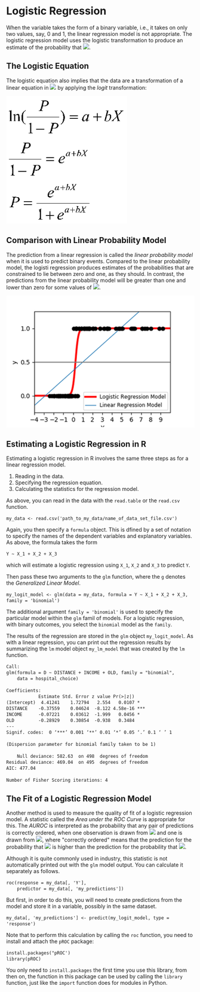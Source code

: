 
# Logistic Regression

When the variable takes the form of a binary variable, i.e., it takes on only two values, say, 0 and 1, the linear regression model is not appropriate. 
The logistic regression model uses the logistic transformation to produce an estimate of the probability that 
<img src="https://latex.codecogs.com/png.latex?%5Cbg_white%20Y_i=1"/>.

## The Logistic Equation

The logistic equation also implies that the data are a transformation of a linear equation in
<img src="https://latex.codecogs.com/png.latex?%5Cbg_white%20X_i"/>
by applying the *logit* transformation:

<img src="Images/Logistic_Regression_Equation.gif"/>

## Comparison with Linear Probability Model


The prediction from a linear regression is called the *linear probability model* when it is used to predict binary events. 
Compared to the linear probability model, the logisti regression produces estimates of the probabilities that are constrained to lie between zero and one, as they should. 
In contrast, the predictions from the linear probability model will be greater than one and lower than zero for some values of 
<img src="https://latex.codecogs.com/png.latex?%5Cbg_white%20X_i"/>.

<img src="Images/Logistic_vs_OLS_Regression.png"/>



## Estimating a Logistic Regression in R

Estimating a logistic regression in R involves the same three steps as
for a linear regression model.
1. Reading in the data.
1. Specifying the regression equation.
1. Calculating the statistics for the regression model.

As above, you can read in the data with the ```read.table``` or the ```read.csv``` function. 

```
my_data <- read.csv('path_to_my_data/name_of_data_set_file.csv')
```

Again, you then specify a ```formula``` object. 
This is dfined by a set of notation to specify the names of the dependent variables and explanatory variables. 
As above, the formula takes the form 
```
Y ~ X_1 + X_2 + X_3
```
which will estimate a logistic regression using ```X_1```, ```X_2``` and ```X_3```
to predict ```Y```. 


Then pass these two arguments to the ```glm``` function, where the 
```g``` denotes the *Generalized Linear Model*. 
```
my_logit_model <- glm(data = my_data, formula = Y ~ X_1 + X_2 + X_3, family = 'binomial')
```

The additional argument ```family = 'binomial'``` is used to specify the particular model within the ```glm``` famil of models. 
For a logistic regression, with binary outcomes, you select the ```binomial``` model as the ```family```.

The results of the regression are stored in the ```glm``` object ```my_logit_model```. 
As with a linear regression, you can print out the regression results by summarizing the ```lm``` model object ```my_lm_model``` that was created by the ```lm``` function.


```
Call:
glm(formula = D ~ DISTANCE + INCOME + OLD, family = "binomial", 
    data = hospital_choice)

Coefficients:
            Estimate Std. Error z value Pr(>|z|)    
(Intercept)  4.41241    1.72794   2.554   0.0107 *  
DISTANCE    -0.37559    0.04624  -8.122 4.58e-16 ***
INCOME      -0.07221    0.03612  -1.999   0.0456 *  
OLD         -0.28929    0.30854  -0.938   0.3484    
---
Signif. codes:  0 ‘***’ 0.001 ‘**’ 0.01 ‘*’ 0.05 ‘.’ 0.1 ‘ ’ 1

(Dispersion parameter for binomial family taken to be 1)

    Null deviance: 582.63  on 498  degrees of freedom
Residual deviance: 469.04  on 495  degrees of freedom
AIC: 477.04

Number of Fisher Scoring iterations: 4
```


## The Fit of a Logistic Regression Model

Another method is used to measure the quality of fit of a logistic regression model. 
A statistic called the *Area under the ROC Curve* is appropriate for this. 
The *AUROC* is interpreted as the probability that any pair of predictions is correctly ordered, when one observation is drawn from 
<img src="https://latex.codecogs.com/png.latex?%5Cbg_white%20Y_i=0"/>
and one is drawn from
<img src="https://latex.codecogs.com/png.latex?%5Cbg_white%20Y_i=1"/>, 
where "correctly ordered" means that the prediction for the probability that
<img src="https://latex.codecogs.com/png.latex?%5Cbg_white%20Y_i=1"/>
is higher than the prediction for the probability that
<img src="https://latex.codecogs.com/png.latex?%5Cbg_white%20Y_i=0"/>.

Although it is quite commonly used in industry, 
this statistic is not automatically printed out with the ```glm``` model output. 
You can calculate it separately as follows. 

```
roc(response = my_data[, 'Y'], 
    predictor = my_data[, 'my_predictions'])
```

But first, in order to do this, you will need to create predictions from the model and store it in a variable, possibly in the same dataset. 
```
my_data[, 'my_predictions'] <- predict(my_logit_model, type = 'response')
```


Note that to perform this calculation by calling the ```roc``` function, you need to install and attach the ```pROC``` package:

```
install.packages("pROC')
library(pROC)
```

You only need to ```install.packages``` the first time you use this library, 
from then on, the function in this package can be used by calling the ```library``` function, just like the ```import``` function does for modules in Python. 
